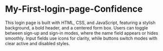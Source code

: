 # My-First-login-page-Confidence
This login page is built with HTML, CSS, and JavaScript, featuring a stylish background, a bold header, and a centered form box. Users can toggle between sign-up and sign-in modes, where the name field appears or hides smoothly. Input fields use icons for clarity, while buttons switch modes with clear active and disabled styles.
